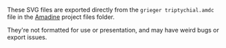 These SVG files are exported directly from the `grieger triptychial.amdc` file in the [Amadine](/../main/amadine) project files folder.

They're not formatted for use or presentation, and may have weird bugs or export issues.